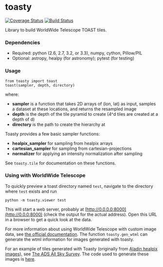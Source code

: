 toasty
======

[![Coverage Status](https://coveralls.io/repos/ChrisBeaumont/toasty/badge.png)](https://coveralls.io/r/ChrisBeaumont/toasty)
[![Build Status](https://travis-ci.org/ChrisBeaumont/toasty.png?branch=master)](https://travis-ci.org/ChrisBeaumont/toasty)


Library to build WorldWide Telescope TOAST tiles.


### Dependencies
 * Required: python (2.6, 2.7, 3.2, or 3.3), numpy, cython, Pillow/PIL
 * Optional: astropy, healpy (for astronomy); pytest (for testing)

### Usage

```
from toasty import toast
toast(sampler, depth, directory)
```

where:

  * **sampler** is a function that takes 2D arrays of (lon, lat) as input,
    samples a dataset at these locations, and returns the resampled image
  * **depth** is the depth of the tile pyramid to create (4^d tiles are
    created at a depth of d)
  * **directory** is the path to create the hierarchy at

Toasty provides a few basic sampler functions:

  * **healpix_sampler** for sampling from healpix arrays
  * **cartesian_sampler** for sampling from cartesian-projections
  * **normalizer** for applying an intensity normalization after sampling

See ``toasty.tile`` for documentation on these functions.


### Using with WorldWide Telescope
To quickly preview a toast directory named `test`, navigate to the directory
where `test` exists and run

```
python -m toasty.viewer test
```

This will start a web server, probably at [http://0.0.0.0:8000](http://0.0.0:8000) (check the output for the actual address). Open this URL in a browser to get a quick look at the data.

For more information about using WorldWide Telescope with custom image data,
see [the official documentation](http://www.worldwidetelescope.org/Docs/worldwidetelescopedatafilesreference.html). The function `toasty.gen_wtml` can generate the wtml information for images generated with toasty.

For an example of tiles generated with Toasty (originally from [Aladin healpix images](http://alasky.u-strasbg.fr/cats/SIMBAD/)), see [The ADS All Sky Survey](http://adsass.s3-website-us-west-2.amazonaws.com/). The code used to generate these images is [here](https://github.com/ChrisBeaumont/adsass/blob/master/toast/toast.py).
